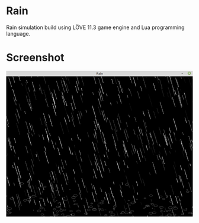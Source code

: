 # Rain
Rain simulation build using LÖVE 11.3 game engine and Lua programming language.

# Screenshot
![Alt text](screenshot.png)

